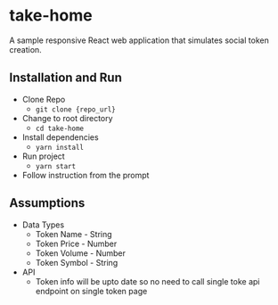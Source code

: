 # take-home
A sample responsive React web application that simulates social token creation.

## Installation and Run
- Clone Repo
    - `git clone {repo_url}`
- Change to root directory
    - `cd take-home`
- Install dependencies
    - `yarn install`
- Run project
    - `yarn start`
- Follow instruction from the prompt


## Assumptions
- Data Types
    - Token Name - String
    - Token Price - Number
    - Token Volume - Number
    - Token Symbol - String
- API
    - Token info will be upto date so no need to call single toke api endpoint on single token page


